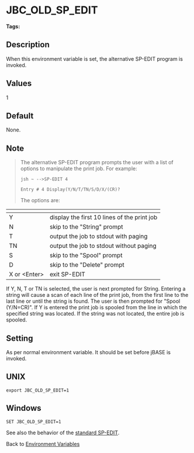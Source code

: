# JBC_OLD_SP_EDIT

<PageHeader />

**Tags:**
<badge text='spooler' vertical='middle' />
<badge text='environment variables' vertical='middle' />

## Description

When this environment variable is set, the alternative SP-EDIT program is invoked.

## Values

1

## Default

None.

## Note

> The alternative SP-EDIT program prompts the user with a list of options to manipulate the print job. For example:
>
> `jsh ~ -->SP-EDIT 4`
>
> `Entry # 4 Display(Y/N/T/TN/S/D/X/(CR)?`  
>
> The options are:

| <!----> | <!----> |
| --- | --- |
| Y | display the first 10 lines of the print job |
| N | skip to the "String" prompt |
| T | output the job to stdout with paging |
| TN | output the job to stdout without paging |
| S | skip to the "Spool" prompt |
| D | skip to the "Delete" prompt |
| X or &lt;Enter&gt; | exit SP-EDIT |

If Y, N, T or TN is selected, the user is next prompted for String. Entering a string will cause a scan of each line of the print job, from the first line to the last line or until the string is found. The user is then prompted for "Spool (Y/N=CR)". If Y is entered the print job is spooled from the line in which the specified string was located. If the string was not located, the entire job is spooled.

## Setting

As per normal environment variable. It should be set before jBASE is invoked.

## UNIX

```
export JBC_OLD_SP_EDIT=1
```

## Windows

```
SET JBC_OLD_SP_EDIT=1
```

See also the behavior of the [standard SP-EDIT](./../../spooler/sp-edit/README.md).

Back to [Environment Variables](./../README.md)

<PageFooter />
